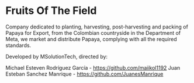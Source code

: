 # Fruits Of The Field

Company dedicated to planting, harvesting, post-harvesting and packing of Papaya for Export, from the Colombian countryside in the Department of Meta, we market and distribute Papaya, complying with all the required standards.

Developed by MSolutionTech, directed by:

Michael Esteven Rodríguez García - https://github.com/maiikol1192
Juan Esteban Sanchez Manrique - https://github.com/JuanesManrique
